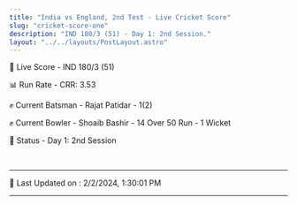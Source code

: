 ```yaml
---
title: "India vs England, 2nd Test - Live Cricket Score"
slug: "cricket-score-one"
description: "IND 180/3 (51) - Day 1: 2nd Session."
layout: "../../layouts/PostLayout.astro"
---
```


🔴 Live Score - IND 180/3 (51)  

📊 Run Rate - CRR: 3.53  

✊ Current Batsman - Rajat Patidar - 1(2)  

✊ Current Bowler - Shoaib Bashir - 14 Over 50 Run - 1 Wicket  

📑 Status - Day 1: 2nd Session

<br />

***

📝 Last Updated on : 2/2/2024, 1:30:01 PM

***

